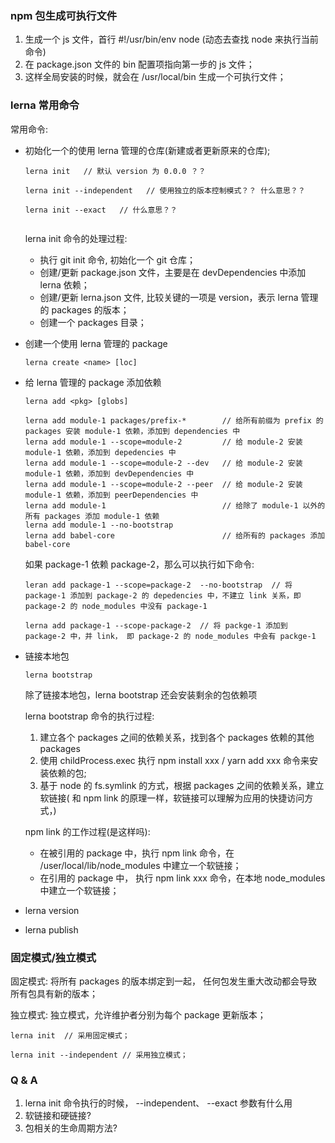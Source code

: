 ### npm 包生成可执行文件

1. 生成一个 js 文件，首行 #!/usr/bin/env node (动态去查找 node 来执行当前命令)
2. 在 package.json 文件的 bin 配置项指向第一步的 js 文件；
3. 这样全局安装的时候，就会在 /usr/local/bin 生成一个可执行文件；


### lerna 常用命令

常用命令:

- 初始化一个的使用 lerna 管理的仓库(新建或者更新原来的仓库);
  
    ```
    lerna init   // 默认 version 为 0.0.0 ？？

    lerna init --independent   // 使用独立的版本控制模式？？ 什么意思？？

    lerna init --exact   // 什么意思？？


    ``` 

    lerna init 命令的处理过程:
    - 执行 git init 命令, 初始化一个 git 仓库；
    - 创建/更新 package.json 文件，主要是在 devDependencies 中添加 lerna 依赖；
    - 创建/更新 lerna.json 文件, 比较关键的一项是 version，表示 lerna 管理的 packages 的版本；
    - 创建一个 packages 目录；

    
- 创建一个使用 lerna 管理的 package

    ```
    lerna create <name> [loc] 
    ```

- 给 lerna 管理的 package 添加依赖

    ```
    lerna add <pkg> [globs]

    lerna add module-1 packages/prefix-*        // 给所有前缀为 prefix 的 packages 安装 module-1 依赖，添加到 dependencies 中
    lerna add module-1 --scope=module-2         // 给 module-2 安装 module-1 依赖，添加到 depedencies 中
    lerna add module-1 --scope=module-2 --dev   // 给 module-2 安装 module-1 依赖，添加到 devDependencies 中
    lerna add module-1 --scope=module-2 --peer  // 给 module-2 安装 module-1 依赖，添加到 peerDependencies 中
    lerna add module-1                          // 给除了 module-1 以外的所有 packages 添加 module-1 依赖
    lerna add module-1 --no-bootstrap           
    lerna add babel-core                        // 给所有的 packages 添加 babel-core
    ```

    如果 package-1 依赖 package-2，那么可以执行如下命令:

    ```
    leran add package-1 --scope=package-2  --no-bootstrap  // 将 package-1 添加到 package-2 的 depedencies 中，不建立 link 关系，即 package-2 的 node_modules 中没有 package-1

    lerna add package-1 --scope-package-2  // 将 packge-1 添加到 package-2 中，并 link， 即 package-2 的 node_modules 中会有 packge-1
    ```

- 链接本地包

    ```
    lerna bootstrap
    ```
    
    除了链接本地包，lerna bootstrap 还会安装剩余的包依赖项

    lerna bootstrap 命令的执行过程:
    1. 建立各个 packages 之间的依赖关系，找到各个 packages 依赖的其他 packages
    2. 使用 childProcess.exec 执行 npm install xxx / yarn add xxx 命令来安装依赖的包;
    3. 基于 node 的 fs.symlink 的方式，根据 packages 之间的依赖关系，建立软链接( 和 npm link 的原理一样，软链接可以理解为应用的快捷访问方式，)

    npm link 的工作过程(是这样吗):
    - 在被引用的 package 中，执行 npm link 命令，在 /user/local/lib/node_modules 中建立一个软链接；
    - 在引用的 package 中， 执行 npm link xxx 命令，在本地 node_modules 中建立一个软链接；
  
- lerna version


  
- lerna publish


### 固定模式/独立模式

固定模式: 将所有 packages 的版本绑定到一起， 任何包发生重大改动都会导致所有包具有新的版本；

独立模式: 独立模式，允许维护者分别为每个 package 更新版本；

```
lerna init  // 采用固定模式；

lerna init --independent // 采用独立模式；
```

### Q & A 
1. lerna init 命令执行的时候， --independent、 --exact 参数有什么用
2. 软链接和硬链接?
3. 包相关的生命周期方法?